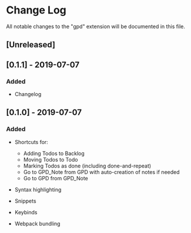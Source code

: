 # Change Log

All notable changes to the "gpd" extension will be documented in this file.

## [Unreleased]

## [0.1.1] - 2019-07-07

### Added

- Changelog

## [0.1.0] - 2019-07-07

### Added

- Shortcuts for:
  - Adding Todos to Backlog
  - Moving Todos to Todo
  - Marking Todos as done (including done-and-repeat)
  - Go to GPD_Note from GPD with auto-creation of notes if needed
  - Go to GPD from GPD_Note

- Syntax highlighting
- Snippets
- Keybinds
- Webpack bundling

